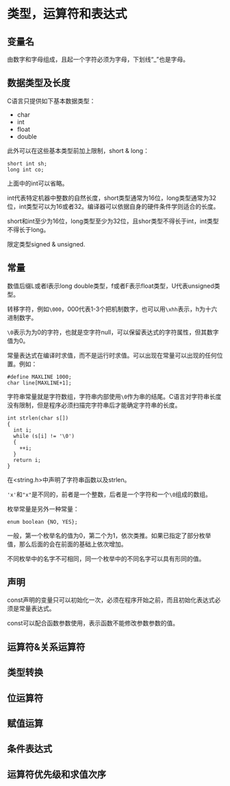# 类型，运算符和表达式

## 变量名

由数字和字母组成，且起一个字符必须为字母，下划线“\_”也是字母。

## 数据类型及长度

C语言只提供如下基本数据类型：

* char
* int
* float
* double

此外可以在这些基本类型前加上限制，short & long：

    short int sh;
    long int co;

上面中的int可以省略。

int代表特定机器中整数的自然长度，short类型通常为16位，long类型通常为32位，int类型可以为16或者32。编译器可以依据自身的硬件条件学则适合的长度。

short和int至少为16位，long类型至少为32位，且shor类型不得长于int，int类型不得长于long。

限定类型signed & unsigned.

## 常量

数值后缀L或者l表示long double类型，f或者F表示float类型，U代表unsigned类型。

转移字符，例如`\000`，000代表1-3个把机制数字，也可以用`\xhh`表示，h为十六进制数字。

`\0`表示为为0的字符，也就是空字符null，可以保留表达式的字符属性，但其数字值为0。

常量表达式在编译时求值，而不是运行时求值。可以出现在常量可以出现的任何位置。例如：

```
#define MAXLINE 1000;
char line[MAXLINE+1];
```

字符串常量就是字符数组，字符串内部使用`\0`作为串的结尾。C语言对字符串长度没有限制，但是程序必须扫描完字符串后才能确定字符串的长度。

```
int strlen(char s[])
{
  int i;
  while (s[i] != '\0')
  {
    ++i;
  }
  return i;
}
```
在<string.h>中声明了字符串函数以及strlen。

`'x'`和`"x"`是不同的，前者是一个整数，后者是一个字符和一个`\0`组成的数组。

枚举常量是另外一种常量：

    enum boolean {NO, YES};

一般，第一个枚举名的值为0，第二个为1，依次类推。如果已指定了部分枚举值，那么后面的会在前面的基础上依次增加。

不同枚举中的名字不可相同，同一个枚举中的不同名字可以具有形同的值。

## 声明

const声明的变量只可以初始化一次，必须在程序开始之前，而且初始化表达式必须是常量表达式。

const可以配合函数参数使用，表示函数不能修改参数参数的值。

## 运算符&关系运算符

## 类型转换

## 位运算符

## 赋值运算

## 条件表达式

## 运算符优先级和求值次序

